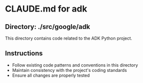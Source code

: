 # CLAUDE.md for adk

## Directory: ./src/google/adk

This directory contains code related to the ADK Python project.

## Instructions
- Follow existing code patterns and conventions in this directory
- Maintain consistency with the project's coding standards
- Ensure all changes are properly tested

